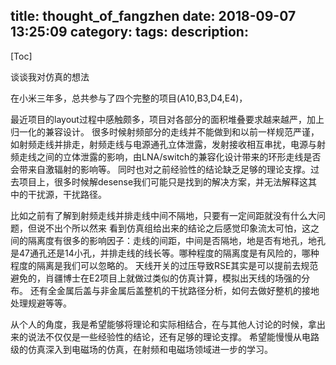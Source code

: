 title: thought_of_fangzhen
date: 2018-09-07 13:25:09
category:
tags:
description:
---
[Toc]

谈谈我对仿真的想法

在小米三年多，总共参与了四个完整的项目(A10,B3,D4,E4)，

最近项目的layout过程中感触颇多，项目对各部分的面积堆叠要求越来越严，加上归一化的兼容设计。
很多时候射频部分的走线并不能做到和以前一样规范严谨，
如射频走线并排走，射频走线与电源通孔立体泄露，发射接收相互串扰，电源与射频走线之间的立体泄露的影响，由LNA/switch的兼容化设计带来的环形走线是否会带来自激辐射的影响等。
同时也对之前经验性的结论缺乏足够的理论支撑。过去项目上，很多时候解desense我们可能只是找到的解决方案，并无法解释这其中的干扰源，干扰路径。

比如之前有了解到射频走线并排走线中间不隔地，只要有一定间距就没有什么大问题，但说不出个所以然来
看到仿真组给出来的结论之后感觉印象流太可怕，这之间的隔离度有很多的影响因子：走线的间距，中间是否隔地，地是否有地孔，地孔是47通孔还是14小孔，并排走线的线长等。哪种程度的隔离度是有风险的，哪种程度的隔离是我们可以忽略的。
天线开关的过压导致RSE其实是可以提前去规范避免的，肖疆博士在E2项目上就做过类似的仿真计算，模拟出天线的场强的分布。
还有全金属后盖与非金属后盖整机的干扰路径分析，如何去做好整机的接地处理规避等等。

从个人的角度，我是希望能够将理论和实际相结合，在与其他人讨论的时候，拿出来的说法不仅仅是一些经验性的结论，还有足够的理论支撑。
希望能慢慢从电路级的仿真深入到电磁场的仿真，在射频和电磁场领域进一步的学习。
